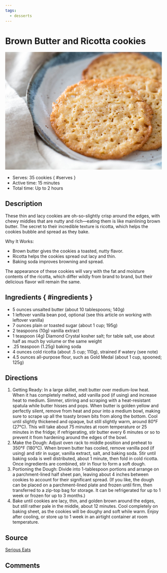 ```yaml
---
tags:
  - desserts
---
```

# Brown Butter and Ricotta cookies

![Recipe picture](../images/brown_butter_and-0.png)

- Serves: 35 cookies
{ #serves }
- Active time: 15 minutes
- Total time: Up to 2 hours

## Description

These thin and lacy cookies are oh-so-slightly crisp around the edges, with chewy middles that are nutty and rich—eating them is like mainlining brown butter. The secret to their incredible texture is ricotta, which helps the cookies bubble and spread as they bake.

Why It Works:

- Brown butter gives the cookies a toasted, nutty flavor.
- Ricotta helps the cookies spread out lacy and thin.
- Baking soda improves browning and spread.

The appearance of these cookies will vary with the fat and moisture contents of the ricotta, which differ wildly from brand to brand, but their delicious flavor will remain the same.

## Ingredients { #ingredients }

- 5 ounces unsalted butter (about 10 tablespoons; 140g)
- 1 leftover vanilla bean pod, optional (see this article on working with leftover vanilla)
- 7 ounces plain or toasted sugar (about 1 cup; 195g)
- 2 teaspoons (10g) vanilla extract
- 1 teaspoon (4g) Diamond Crystal kosher salt; for table salt, use about half as much by volume or the same weight
- .25 teaspoon (1.25g) baking soda
- 4 ounces cold ricotta (about .5 cup; 110g), strained if watery (see note)
- 4.5 ounces all-purpose flour, such as Gold Medal (about 1 cup, spooned; 125g)

## Directions

1. Getting Ready: In a large skillet, melt butter over medium-low heat. When it has completely melted, add vanilla pod (if using) and increase heat to medium. Simmer, stirring and scraping with a heat-resistant spatula while butter hisses and pops. When butter is golden yellow and perfectly silent, remove from heat and pour into a medium bowl, making sure to scrape up all the toasty brown bits from along the bottom. Cool until slightly thickened and opaque, but still slightly warm, around 80°F (27°C). This will take about 75 minutes at room temperature or 25 minutes in the fridge; if refrigerating, stir butter every 6 minutes or so to prevent it from hardening around the edges of the bowl.
2. Make the Dough: Adjust oven rack to middle position and preheat to 350°F (180°C). When brown butter has cooled, remove vanilla pod (if using) and stir in sugar, vanilla extract, salt, and baking soda. Stir until baking soda is well distributed, about 1 minute, then fold in cold ricotta. Once ingredients are combined, stir in flour to form a soft dough.
3. Portioning the Dough: Divide into 1-tablespoon portions and arrange on a parchment-lined half sheet pan, leaving about 4 inches between cookies to account for their significant spread. (If you like, the dough can be placed on a parchment-lined plate and frozen until firm, then transferred to a zip-top bag for storage. It can be refrigerated for up to 1 week or frozen for up to 3 months.)
4. Bake until cookies are lacy, thin, and golden brown around the edges, but still rather pale in the middle, about 12 minutes. Cool completely on baking sheet, as the cookies will be doughy and soft while warm. Enjoy after cooling, or store up to 1 week in an airtight container at room temperature.

## Source

[Serious Eats](https://www.seriouseats.com/recipes/2018/02/lacy-brown-butter-and-ricotta-cookies.html)

## Comments
